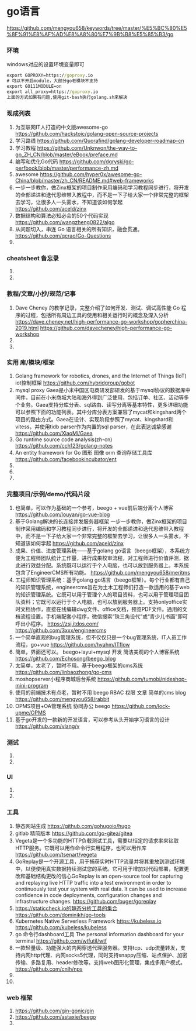 # go语言
https://github.com/mengyou658/keywords/tree/master/%E5%BC%80%E5%8F%91%E8%AF%AD%E8%A8%80%E7%9B%B8%E5%85%B3/go

### 环境
windows对应的设置环境变量即可
```cmd
export GOPROXY=https://goproxy.io
# 可以不开启module，大部分go老模块不支持
export GO111MODULE=on
export all_proxy=https://goproxy.io
上面的方式如果有问题,使用git-bash执行golang.sh来解决
```
### 现成列表
1. 为互联网IT人打造的中文版awesome-go
https://github.com/hackstoic/golang-open-source-projects
1. 学习路线
https://github.com/Quorafind/golang-developer-roadmap-cn
1. 学习教程
https://github.com/Unknwon/the-way-to-go_ZH_CN/blob/master/eBook/preface.md
1. 编写和优化Go代码
https://github.com/dgryski/go-perfbook/blob/master/performance-zh.md
1. awesome
https://github.com/hyper0x/awesome-go-China/blob/master/zh_CN/README.md#web-frameworks
1. 一步一步教你，做Zinx框架的项目制作采用编码和学习教程同步进行，将开发的全部递进和迭代思维带入教程中，而不是一下子给大家一个非常完整的框架去学习，让很多人一头雾水，不知道该如何学起
https://github.com/aceld/zinx
1. 数据结构和算法必知必会的50个代码实现
https://github.com/wangzheng0822/algo
1. 从问题切入，串连 Go 语言相关的所有知识，融会贯通。
https://github.com/qcrao/Go-Questions
1. 

### cheatsheet 备忘录
1. 
1. 

### 教程/文章/小抄/规范/记事
1. Dave Cheney 的教学记录，完整介绍了如何开发、测试、调试高性能 Go 程序的过程，包括所有周边工具的使用和相关运行时的概念及深入分析 https://dave.cheney.net/high-performance-go-workshop/gopherchina-2019.html
https://github.com/davecheney/high-performance-go-workshop
1. 
1. 

### 实用 库/模块/框架
1. Golang framework for robotics, drones, and the Internet of Things (IoT)  iot控制框架
https://github.com/hybridgroup/gobot
1. mysql proxy Gaea是小米中国区电商研发部研发的基于mysql协议的数据库中间件，目前在小米商城大陆和海外得到广泛使用，包括订单、社区、活动等多个业务。Gaea支持分库分表、sql路由、读写分离等基本特性，更多详细功能可以参照下面的功能列表。其中分库分表方案兼容了mycat和kingshard两个项目的路由方式。Gaea在设计、实现阶段参照了mycat、kingshard和vitess，并使用tidb parser作为内置的sql parser，在此表达诚挚感谢
https://github.com/XiaoMi/Gaea
1. Go runtime source code analysis(zh-cn)
https://github.com/cch123/golang-notes
1. An entity framework for Go 图形 图像 orm 查询存储工具库
https://github.com/facebookincubator/ent
1. 
1. 
1. 

### 完整项目/示例/demo/代码片段
1. 也简单，可以作为基础的一个参考，beego + vue前后端分离个人博客
https://github.com/louyan/go-vue-blog
1. 基于Golang解决的长连接并发服务器框架 一步一步教你，做Zinx框架的项目制作采用编码和学习教程同步进行，将开发的全部递进和迭代思维带入教程中，而不是一下子给大家一个非常完整的框架去学习，让很多人一头雾水，不知道该如何学起
https://github.com/aceld/zinx
1. 成果、价值、进度管理系统——基于golang go语言（beego框架），本系统方便为工程师团队统计工作量，进行成果校审流程，对工程师进行价值评测，据此进行效益分配。系统既可以运行于个人电脑，也可以放到服务器上。本系统包含了EngineerCMS所有功能。
https://github.com/mengyou658/meritms
1. 工程师知识管理系统：基于golang go语言（beego框架）。每个行业都有自己的知识管理系统，engineercms旨在为土木工程师们打造一款适用的基于web的知识管理系统。它既可以用于管理个人的项目资料，也可以用于管理项目团队资料；它既可以运行于个人电脑，也可以放到服务器上。支持onlyoffice实时文档协作，直接在线编辑dwg文件、office文档，预览PDF文件。通用的文档流程设置。手机端配套小程序，微信搜索“珠三角设代”或“青少儿书画”即可呼出小程序。 https://zsj.itdos.com/
https://github.com/3xxx/engineercms
1. 一个简单直观的bug管理系统，但不仅仅只是一个bug管理系统，IT人员工作流程，go+vue
https://github.com/hyahm/ITflow
1. 简单，界面还可以。 beego+layui+mysql 开发 简洁美观的个人博客系统
https://github.com/Echosong/beego_blog
1. 太简单，太老了，暂时不用。基于beego框架的cms系统
https://github.com/linbaozhong/go-cms
1. moshopserver小程序商城后台系统
https://github.com/tumobi/nideshop-mini-program
1. 使用的前端技术有点老，暂时不用 beego RBAC 权限 文章 简单的cms blog
https://github.com/mengyou658/rabbit
1. OPMS项目+OA管理系统 协同办公 beego
https://github.com/lock-upme/OPMS
1. 基于go开发的一款新的开发语言，可以参考从头开始学习语言的设计
https://github.com/vlang/v
### 测试
1. 
1. 

### UI
1. 
1. 

### 工具
1. 静态网站生成
https://github.com/gohugoio/hugo
1. gitlab 精简版本
https://github.com/go-gitea/gitea
1. Vegeta是一个多功能的HTTP负载测试工具，需要以恒定的请求率来钻取HTTP服务。它既可以用作命令行实用程序，也可以用作库
https://github.com/tsenart/vegeta
1. GoReplay是一个开源工具，用于捕获实时HTTP流量并将其重放到测试环境中，以便使用真实数据持续测试您的系统。它可用于增加对代码部署，配置更改和基础结构更改的信心GoReplay is an open-source tool for capturing and replaying live HTTP traffic into a test environment in order to continuously test your system with real data. It can be used to increase confidence in code deployments, configuration changes and infrastructure changes.
https://github.com/buger/goreplay
1. https://staticcheck.io的静态分析工具的集合
https://github.com/dominikh/go-tools
1. Kubernetes Native Serverless Framework https://kubeless.io 
https://github.com/kubeless/kubeless
1. go 命令行dashboard工具 The personal information dashboard for your terminal
https://github.com/wtfutil/wtf
1. 一款轻量级、功能强大的内网穿透代理服务器。支持tcp、udp流量转发，支持内网http代理、内网socks5代理，同时支持snappy压缩、站点保护、加密传输、多路复用、header修改等。支持web图形化管理，集成多用户模式。
https://github.com/cnlh/nps
1. 
1. 

### web 框架
1. https://github.com/gin-gonic/gin
1. https://github.com/astaxie/beego
1. 
